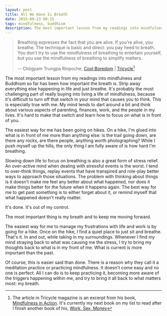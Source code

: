```yaml
---
layout: post
title: All We Have Is Breath
date: 2015-09-23 00:15
tags: mindfulness, buddhism
description: The most important lesson from my readings into mindfulness and Buddhism has been how important the breath is. Strip away everything else happening in life and just breathe.
---
```


> Breathing expresses the fact that you are alive. If you're alive, you breathe. The technique is basic and direct: you pay heed to breath. You don't try to use the mindfulness of breathing to entertain yourself, but you use the mindfulness of breathing to simplify matters.
> 
> --  Chögyam Trungpa Rinpoche, [Cool Boredom](http://www.tricycle.com/blog/cool-boredom "Cool Boredom | Tricycle") | [Tricycle](http://amzn.to/1JtCpy0 "Tricycle Magazine")[^1]

The most important lesson from my readings into mindfulness and Buddhism so far has been how important the breath is. Strip away everything else happening in life and just breathe. It's probably the most challenging part of really buying into living a life of mindfulness, because it's difficult to turn off that switch in your mind that causes you to think. This is especially true with me. My mind tends to dart around a bit and think about various aspects of parenting, finances, work, and the people in my lives. It's hard to make that switch and learn how to focus on what is in front of you. 

The easiest way for me has been going on hikes. On a hike, I'm glued into what is in front of me more than anything else: is the trail going down, are there any rocks, are there people, anything worth photographing? While I push myself up the hills, the only thing I am fully aware of is how hard I'm breathing. 

Slowing down life to focus on breathing is also a great form of stress relief. An over-active mind when dealing with stressful events is the worst. I tend to over-think things, replay events that have transpired and role-play better ways to approach those situations. The problem with thinking about things is it doesn't make me feel any better about what happened, nor does it make things better for the future when it happens again. The best way for me to get past something is to either forget about it, or remind myself that what happened doesn't really matter. 

It's done. It's out of my control. 

The most important thing is my breath and to keep me moving forward. 

The easiest way for me to manage my frustrations with life and work is by going for a hike. Once on the hike, I find a quiet place to just sit and breathe. That's it. In and out, while taking in my surroundings. Whenever I find my mind straying back to what was causing me the stress, I try to bring my thoughts back to what is in my front of me. What is current is more important than the past.

Of course, this is easier said than done. There is a reason why they call it a meditation practice or practicing mindfulness. It doesn't come easy and no one is perfect. All I can do is to keep practicing it, becoming more aware of the triggers happening within me, and try to bring it all back to what matters most: my breath. 

[^1]: The article in Tricycle magazine is an excerpt from his book, [Mindfulness in Action](ttp://www.amazon.com/gp/product/161180020X/ref=as_li_tl?ie=UTF8&camp=1789&creative=390957&creativeASIN=161180020X&linkCode=as2&tag=four0b-20&linkId=WK5FYSYECVE77R3T "Mindfulness in Action"). It's currently my next book on my list to read after I finish another book of his, [Work, Sex, Money](http://www.amazon.com/gp/product/1590305965/ref=as_li_tl?ie=UTF8&camp=1789&creative=390957&creativeASIN=1590305965&linkCode=as2&tag=hotelresources-20&linkId=HOU3WFBIOPSB56TP "Work, Sex, Money")